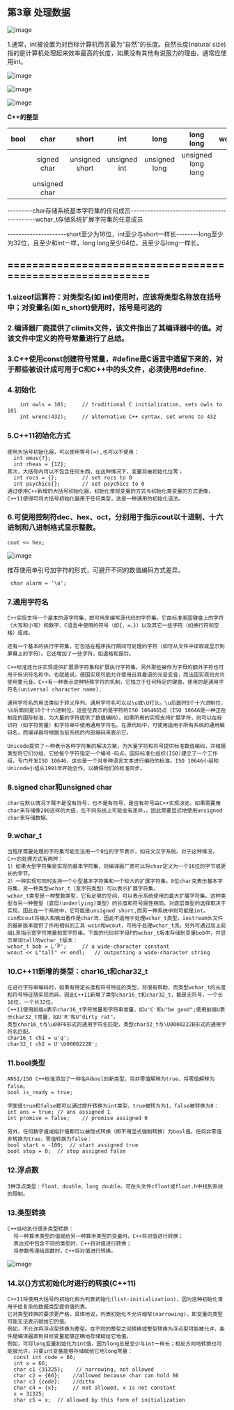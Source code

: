 ## 第3章 处理数据

![image](https://github.com/liam1992-web/cpp_study_notes/assets/61104738/732c907f-f290-4f99-a9f2-6c690b4053e1)

1.通常，int被设置为对目标计算机而言最为“自然”的长度。自然长度(natural size)指的是计算机处理起来效率最高的长度，如果没有其他有说服力的理由，通常应使用int。

![image](https://github.com/liam1992-web/cpp_study_notes/assets/61104738/f0db59f6-4148-458b-9674-00b1981a36af)

![image](https://github.com/liam1992-web/cpp_study_notes/assets/61104738/a235b846-b2ca-4d7b-b356-fdf03ee27e26)

![image](https://github.com/liam1992-web/cpp_study_notes/assets/61104738/bfccface-5b0f-4193-84b2-f3695d62bbe6)

**C++的整型**			

|	bool	 |char	     |short         |int		     |long	       |long long	        |wchar_t|char16_t|
| :----- | :--:      | :--:         |  :--:      |  :--:       |  :--:            |  :--: |-------:|
|		     |signed char|unsigned short|unsigned int|unsigned long|unsigned long long|				|char32_t|
|  		   |unsigned char|            |            |             |                  |       |        |													
															
---------char存储系统基本字符集的任何成员--------------------------------------------wchar_t存储系统扩展字符集的任意成员		
															
---------------------short至少为16位，int至少与short一样长--------long至少为32位，且至少和int一样，long long至少64位，且至少与long一样长。								

## ==========================================================
### 1.sizeof运算符：对类型名(如 int)使用时，应该将类型名称放在括号中；对变量名(如 n_short)使用时，括号是可选的
### 2.编译器厂商提供了climits文件，该文件指出了其编译器中的值。对该文件中定义的符号常量进行了总结。
### 3.C++使用const创建符号常量，#define是C语言中遗留下来的，对于那些被设计成可用于C和C++中的头文件，必须使用#define.
### 4.初始化
		int owls = 101;		// traditional C initialization, sets owls to 101
  		int wrens(432);		// alternative C++ syntax, set wrens to 432
### 5.C++11初始化方式
	使用大括号初始化器，可以使用等号(=),也可以不使用：
  	  int emus{7};
      int rheas = {12};
    其次，大括号内可以不包含任何东西，在这种情况下，变量将被初始化位零；
      int rocs = {};		// set rocs to 0
      int psychics{};		// set psychics to 0
    通过使用C++新增的大括号初始化器，初始化常规变量的方式与初始化类变量的方式更像，C++11使得可将大括号初始化器用于任何类型，这是一种通用的初始化语法。
### 6.可使用控制符dec、hex、oct，分别用于指示cout以十进制、十六进制和八进制格式显示整数。
	cout << hex;
 
![image](https://github.com/liam1992-web/cpp_study_notes/assets/61104738/53410b1a-0548-458c-8a05-be2861ce05dc)

推荐使用单引号加字符的形式，可避开不同的数值编码方式差异。

     char alarm = '\a';

### 7.通用字符名
    C++实现支持一个基本的源字符集，即可用来编写源代码的字符集。它由标准美国键盘上的字符（大写和小写）和数字、C语言中使用的符号（如{，=，}）以及其它一些字符（如换行符和空格）组成。
    
    还有一个基本的执行字符集，它包括在程序执行期间可处理的字符（如可从文件中读取或显示到屏幕上的字符）。它还增加了一些字符，如退格和振铃。
    
    C++标准还允许实现提供扩展源字符集和扩展执行字符集。另外那些被作为字母的额外字符也可用于标识符名称中。也就是说，德国实现可能允许使用日耳曼语的元音变音，而法国实现则允许使用重元音。C++有一种表示这种特殊字符的机制，它独立于任何特定的键盘，使用的是通用字符名(universal character name).
    
    通用字符名的用法类似于转义序列。通用字符名可以以\u或\U打头。\u后面时8个十六进制位，\U后面则是16个十六进制位。这些位表示的是字符的ISO 10646码点（ISO 10646是一种正在制定的国际标准，为大量的字符提供了数值编码）。如果所用的实现支持扩展字符，则可以在标识符（如字符常量）和字符串中使用通用字符名。在源代码中，可使用适用于所有系统的通用编码名，而编译器将根据当前系统的内部编码来表示它。

    Unicode提供了一种表示各种字符集的解决方案，为大量字符和符号提供标准数值编码，并根据类型将它们分组，它给每个字符指定一个编号-码点。国际标准化组织(ISO)建立了一个工作组，专门开发ISO 10646，这也是一个对多种语言文本进行编码的标准。ISO 10646小组和Unicode小组从1991年开始合作，以确保他们的标准同步。
    
### 8.signed char和unsigned char
    char在默认情况下既不是没有符号，也不是有符号，是否有符号由C++实现决定。如果需要用char来存储像200这样的大值，在不同系统上可能会有差异，，因此需要显式地使用unsigned char来存储数据。

### 9.wchar_t
    当程序需要处理的字符集可能无法用一个8位的字节表示，如日文汉字系统。对于这种情况，C++的处理方式有两种：
    1）如果大型字符集是实现的基本字符集，则编译器厂商可以将char定义为一个16位的字节或更长的字节。
    2）一种实现可同时支持一个小型基本字符集和一个较大的扩展字符集。8位char克表示基本字符集，另一种类型wchar_t（宽字符类型）可以表示扩展字符集。
    wchar_t类型是一种整数类型，它有足够的空间，可以表示系统使用的最大扩展字符集。这种类型与另一种整型（底层(underlying)类型）的长度和符号属性相同。对底层类型的选择取决于实现，因此在一个系统中，它可能是unsigned short,而另一种系统中则可能是int。
    cin和cout将输入和输出看作是char流，因此不适用于处理wchar_t类型。iostream头文件的最新版本提供了作用相似的工具-wcin和wcout，可用于处理wchar_t流。另外可通过加上前缀L来指示宽字符常量和宽字符串。下面的代码将字母P的wchar_t版本存储到变量bob中，并显示单词tall的wchar_t版本：
    wchar_t bob = L'P';		// a wide-character constant
    wcout << L"tall" << endl; 	// outputting a wide-character string
    
### 10.C++11新增的类型：char16_t和char32_t
    在进行字符串编码时，如果有特定长度和符号特征的类型，将很有帮助，而类型wchar_t的长度和符号特征随实现而异。因此C++11新增了类型char16_t和char32_t，都是无符号，一个长16位，一个长32位。
    C++11使用前缀u表示char16_t字符常量和字符串常量，如u'C'和u"be good";使用前缀U表示char32_t常量，如U'R'和U"dirty rat"。
    类型char16_t与\u00F6形式的通用字符名匹配，类型char32_t与\U0000222B形式的通用字符名匹配。
    char16_t ch1 = u'q';
    char32_t ch2 = U'\U0000222B';
### 11.bool类型
    ANSI/ISO C++标准添加了一种名叫bool的新类型，将非零值解释为true，将零值解释为false。
    bool is_ready = true;
    
    字面值true和false都可以通过提升转换为int类型，true被转为为1，false被转换为0：
    int ans = true;	// ans assigned 1
    int promise = false;	// promise assigned 0
    
    另外，任何数字值或指针值都可以被隐式转换（即不用显式强制转换）为bool值。任何非零值非转换为true，零值转换为false：
    bool start = -100;	// start assigned true
    bool stop = 0;	// stop assigned false

### 12.浮点数
    3种浮点类型：float、double、long double。可在头文件cfloat或float.h中找到系统的限制。
### 13.类型转换
    C++自动执行很多类型转换：
      将一种算术类型的值赋给另一种算术类型的变量时，C++将对值进行转换；
      表达式中包含不同的类型时，C++将对值进行转换；
      将参数传递给函数时，C++将对值进行转换。
![image](https://github.com/liam1992-web/cpp_study_notes/assets/61104738/cb750b97-7a52-44f4-bf97-681b53f493bc)

### 14.以{}方式初始化时进行的转换(C++11)
    C++11将使用大括号的初始化称为列表初始化(list-initialization)，因为这种初始化常用于给复杂的数据类型提供值列表。
    它对类型转换的要求更严格，具体地说，列表初始化不允许缩窄(narrowing)，即变量的类型可能无法表示赋给它的值。
    例如，不允许将浮点型转换为整型。在不同的整型之间转换或整型转换为浮点型可能被允许，条件是编译器直到目标变量能够正确地存储赋给它地值。
    例如，可将long变量初始化为int值，因为long总是至少与int一样长；相反方向地转换也可能被允许，只要int变量能够存储赋给它地long常量：
      const int code = 66;
      int x = 66;
      char c1 {31325};    // narrowing, not allowed
      char c2 = {66};	 //allowed because char can hold 66
      char c3 {code};	 //ditto
      char c4 = {x};  	 // not allowed, x is not constant
      x = 31325;
      char c5 = x; 	// allowed by this form of initialization
    
